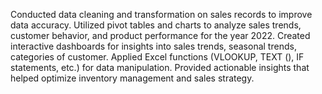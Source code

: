 Conducted data cleaning and transformation on sales records to improve data accuracy.
Utilized pivot tables and charts to analyze sales trends, customer behavior, and product performance for the year
2022.
Created interactive dashboards for insights into sales trends, seasonal trends, categories of customer.
Applied Excel functions (VLOOKUP, TEXT (), IF statements, etc.) for data manipulation.
Provided actionable insights that helped optimize inventory management and sales strategy.

